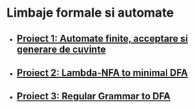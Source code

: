 # Limbaje formale si automate

* ## [Proiect 1: Automate finite, acceptare si generare de cuvinte](Proiect_1)
* ## [Proiect 2: Lambda-NFA to minimal DFA](Proiect_2)
* ## [Proiect 3: Regular Grammar to DFA](Proiect_3)
